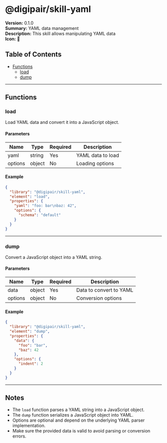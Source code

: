 # @digipair/skill-yaml

**Version:** 0.1.0  
**Summary:** YAML data management  
**Description:** This skill allows manipulating YAML data  
**Icon:** 📝

## Table of Contents

- [Functions](#functions)
  - [load](#load)
  - [dump](#dump)

---

## Functions

### load

Load YAML data and convert it into a JavaScript object.

#### Parameters

| Name    | Type   | Required | Description       |
| ------- | ------ | -------- | ----------------- |
| yaml    | string | Yes      | YAML data to load |
| options | object | No       | Loading options   |

#### Example

```json
{
  "library": "@digipair/skill-yaml",
  "element": "load",
  "properties": {
    "yaml": "foo: bar\nbaz: 42",
    "options": {
      "schema": "default"
    }
  }
}
```

---

### dump

Convert a JavaScript object into a YAML string.

#### Parameters

| Name    | Type   | Required | Description             |
| ------- | ------ | -------- | ----------------------- |
| data    | object | Yes      | Data to convert to YAML |
| options | object | No       | Conversion options      |

#### Example

```json
{
  "library": "@digipair/skill-yaml",
  "element": "dump",
  "properties": {
    "data": {
      "foo": "bar",
      "baz": 42
    },
    "options": {
      "indent": 2
    }
  }
}
```

---

## Notes

- The `load` function parses a YAML string into a JavaScript object.
- The `dump` function serializes a JavaScript object into YAML.
- Options are optional and depend on the underlying YAML parser implementation.
- Make sure the provided data is valid to avoid parsing or conversion errors.
